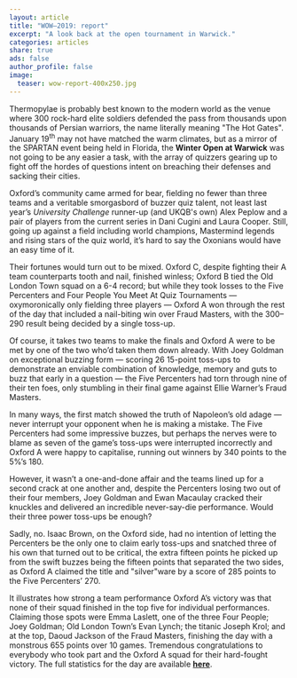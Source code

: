 ```yaml
---
layout: article
title: "WOW–2019: report"
excerpt: "A look back at the open tournament in Warwick."
categories: articles
share: true
ads: false
author_profile: false
image:
  teaser: wow-report-400x250.jpg
---
```


Thermopylae is probably best known to the modern world as the venue where 300 rock-hard elite soldiers defended the pass from thousands upon thousands of Persian warriors, the name literally meaning "The Hot Gates". January 19<sup>th</sup> may not have matched the warm climates, but as a mirror of the SPARTAN event being held in Florida, the **Winter Open at Warwick** was not going to be any easier a task, with the array of quizzers gearing up to fight off the hordes of questions intent on breaching their defenses and sacking their cities.

Oxford’s community came armed for bear, fielding no fewer than three teams and a veritable smorgasbord of buzzer quiz talent, not least last year’s *University Challenge* runner-up (and UKQB's own) Alex Peplow and a pair of players from the current series in Dani Cugini and Laura Cooper. Still, going up against a field including world champions, Mastermind legends and rising stars of the quiz world, it’s hard to say the Oxonians would have an easy time of it.

Their fortunes would turn out to be mixed. Oxford C, despite fighting their A team counterparts tooth and nail, finished winless; Oxford B tied the Old London Town squad on a 6-4 record; but while they took losses to the Five Percenters and Four People You Meet At Quiz Tournaments — oxymoronically only fielding three players — Oxford A won through the rest of the day that included a nail-biting win over Fraud Masters, with the 300–290 result being decided by a single toss-up.

Of course, it takes two teams to make the finals and Oxford A were to be met by one of the two who’d taken them down already. With Joey Goldman on exceptional buzzing form — scoring 26 15-point toss-ups to demonstrate an enviable combination of knowledge, memory and guts to buzz that early in a question — the Five Percenters had torn through nine of their ten foes, only stumbling in their final game against Ellie Warner’s Fraud Masters.

In many ways, the first match showed the truth of Napoleon’s old adage — never interrupt your opponent when he is making a mistake. The Five Percenters had some impressive buzzes, but perhaps the nerves were to blame as seven of the game’s toss-ups were interrupted incorrectly and Oxford A were happy to capitalise, running out winners by 340 points to the 5%’s 180. 

However, it wasn’t a one-and-done affair and the teams lined up for a second crack at one another and, despite the Percenters losing two out of their four members, Joey Goldman and Ewan Macaulay cracked their knuckles and delivered an incredible never-say-die performance. Would their three power toss-ups be enough?

Sadly, no. Isaac Brown, on the Oxford side, had no intention of letting the Percenters be the only one to claim early toss-ups and snatched three of his own that turned out to be critical, the extra fifteen points he picked up from the swift buzzes being the fifteen points that separated the two sides, as Oxford A claimed the title and "silver"ware by a score of 285 points to the Five Percenters’ 270.

It illustrates how strong a team performance Oxford A’s victory was that none of their squad finished in the top five for individual performances. Claiming those spots were Emma Laslett, one of the three Four People; Joey Goldman; Old London Town’s Evan Lynch; the titanic Joseph Krol; and at the top, Daoud Jackson of the Fraud Masters, finishing the day with a monstrous 655 points over 10 games. Tremendous congratulations to everybody who took part and the Oxford A squad for their hard-fought victory. The full statistics for the day are available [**here**](http://hsquizbowl.org/db/tournaments/5571/stats/combined/).
